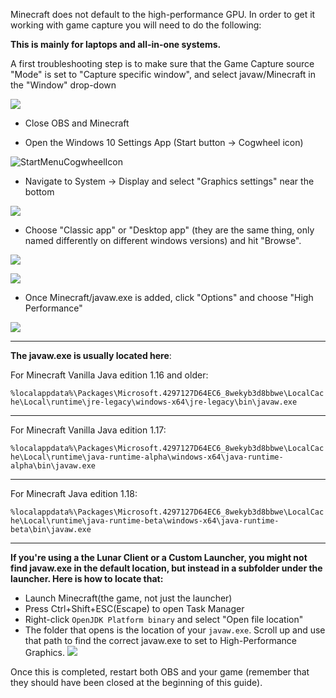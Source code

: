 Minecraft does not default to the high-performance GPU. In order to get it working with game capture you will need to do the following:

**This is mainly for laptops and all-in-one systems.**

A first troubleshooting step is to make sure that the Game Capture source "Mode" is set to "Capture specific window", and select javaw/Minecraft in the "Window" drop-down

![](https://i.imgur.com/Sbsrdmy.png)
* Close OBS and Minecraft

* Open the Windows 10 Settings App (Start button → Cogwheel icon)

![StartMenuCogwheelIcon](https://i.imgur.com/6dUeodW.png)
* Navigate to System → Display and select "Graphics settings" near the bottom

![](https://raw.githubusercontent.com/wiki/obsproject/obs-studio/images/laptop-troubleshooting/win10/01-graphics-settings.png)
* Choose "Classic app" or "Desktop app" (they are the same thing, only named differently on different windows versions) and hit "Browse". 

![](https://i.imgur.com/aDSvJbl.png)

![](https://i.imgur.com/BJUhcC7.png)

* Once Minecraft/javaw.exe is added, click "Options" and choose "High Performance"

![](https://raw.githubusercontent.com/wiki/obsproject/obs-studio/images/laptop-troubleshooting/win10/05-high-perf.png)

***
**The javaw.exe is usually located here**:

For Minecraft Vanilla Java edition 1.16 and older:

`%localappdata%\Packages\Microsoft.4297127D64EC6_8wekyb3d8bbwe\LocalCache\Local\runtime\jre-legacy\windows-x64\jre-legacy\bin\javaw.exe`

***
For Minecraft Vanilla Java edition 1.17:

`%localappdata%\Packages\Microsoft.4297127D64EC6_8wekyb3d8bbwe\LocalCache\Local\runtime\java-runtime-alpha\windows-x64\java-runtime-alpha\bin\javaw.exe`

***
For Minecraft Java edition 1.18:

`%localappdata%\Packages\Microsoft.4297127D64EC6_8wekyb3d8bbwe\LocalCache\Local\runtime\java-runtime-beta\windows-x64\java-runtime-beta\bin\javaw.exe`

***

**If you're using a the Lunar Client or a Custom Launcher, you might not find javaw.exe in the default location, but instead in a subfolder under the launcher. Here is how to locate that:**
* Launch Minecraft(the game, not just the launcher)
* Press Ctrl+Shift+ESC(Escape) to open Task Manager
* Right-click `OpenJDK Platform binary` and select "Open file location"
* The folder that opens is the location of your `javaw.exe`. Scroll up and use that path to find the correct javaw.exe to set to High-Performance Graphics.
![](https://i.imgur.com/UCAlDC7.png)

Once this is completed, restart both OBS and your game (remember that they should have been closed at the beginning of this guide).

